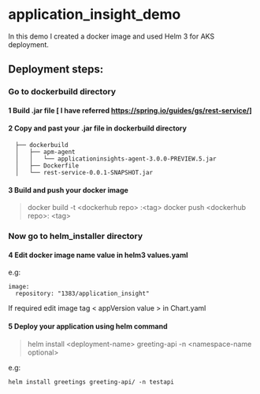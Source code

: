 # application_insight_demo

In this demo I created a docker image and used Helm 3 for AKS deployment.

## Deployment steps: 

### Go to dockerbuild directory 

#### 1 Build .jar file [ I have referred https://spring.io/guides/gs/rest-service/]   
 #### 2 Copy and past your .jar file in dockerbuild directory 

```
  ├── dockerbuild
  │   ├── apm-agent
  │   │   └── applicationinsights-agent-3.0.0-PREVIEW.5.jar
  │   ├── Dockerfile
  │   └── rest-service-0.0.1-SNAPSHOT.jar
```

#### 3 Build and push your docker image 

>  docker build -t \<dockerhub repo\> :\<tag\>
>  docker push \<dockerhub repo\>: \<tag\>

### Now go to helm_installer directory 

#### 4 Edit docker image name value in helm3 values.yaml

   e.g:
   ```
   image:
     repository: "1383/application_insight" 
   
   ```
   
   If required edit image tag \< appVersion value \> in Chart.yaml 


 #### 5 Deploy your application using helm command 

> helm install \<deployment-name\> greeting-api  -n \<namespace-name optional\>

e.g: 
```
helm install greetings greeting-api/ -n testapi 
```
